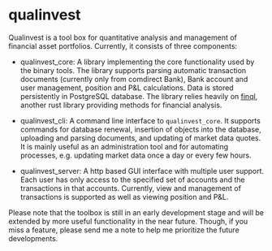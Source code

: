 # qualinvest

Qualinvest is a tool box for quantitative analysis and management of financial asset portfolios.
Currently, it consists of three components:

* qualinvest_core: A library implementing the core functionality used by the binary tools. The library supports parsing automatic transaction documents (currently only from comdirect Bank), Bank account and user management, position and P&L calculations. Data is stored persistently in PostgreSQL database. The library relies heavily on [finql](https://crates.io/crates/finql), another rust library providing methods for financial analysis.

* qualinvest_cli: A command line interface to `qualinvest_core`. It supports commands for database renewal, insertion of objects into the database, uploading and parsing documents, and updating of market data quotes. It is mainly useful as an administration tool and for automating processes, e.g. updating market data once a day or every few hours.

* qualinvest_server: A http based GUI interface with multiple user support. Each user has only access to the specified set of accounts and the transactions in that accounts. Currently, view and management of transactions is supported as well as viewing position and P&L. 

Please note that the toolbox is still in an early development stage and will be extended by more useful functionality in the near future. Though, if you miss a feature, please send me a note to help me prioritize the future developments.
